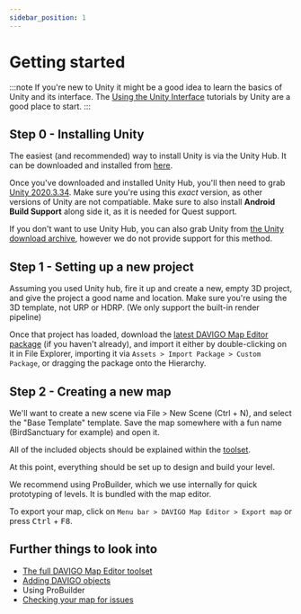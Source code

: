 ```yaml
---
sidebar_position: 1
---
```

# Getting started

:::note
If you're new to Unity it might be a good idea to learn the basics of Unity and its interface.
The [Using the Unity Interface](https://learn.unity.com/tutorial/using-the-unity-interface?uv=2020.3) tutorials by Unity are a good place to start.
:::

## Step 0 - Installing Unity

The easiest (and recommended) way to install Unity is via the Unity Hub. 
It can be downloaded and installed from [here](https://unity3d.com/get-unity/download/archive).

Once you've downloaded and installed Unity Hub, you'll then need to grab [Unity 2020.3.34](unityhub://2020.3.34f1/9a4c9c70452b). 
Make sure you're using this *exact* version, as other versions of Unity are not compatiable. 
Make sure to also install **Android Build Support** along side it, as it is needed for Quest support.

If you don't want to use Unity Hub, you can also grab Unity from [the Unity download archive](https://unity3d.com/get-unity/download/archive), however we do not provide support for this method. 

## Step 1 - Setting up a new project

Assuming you used Unity hub, fire it up and create a new, empty 3D project, and give the project a good name and location. 
Make sure you're using the 3D template, not URP or HDRP. (We only support the built-in render pipeline)

Once that project has loaded, download the [latest DAVIGO Map Editor package](https://davigo.page.link/govigedit-latest)
(if you haven't already), and import it either by double-clicking on it in File Explorer, importing it via `Assets > Import Package > Custom Package`, or dragging the package onto the Hierarchy. 

## Step 2 - Creating a new map

We'll want to create a new scene via File > New Scene (Ctrl + N), and select the "Base Template" template. Save the map somewhere with a fun name (BirdSanctuary for example) and open it. 

All of the included objects should be explained within the [toolset](/govigedit/toolset/components). 

At this point, everything should be set up to design and build your level. 

We recommend using ProBuilder, which we use internally for quick prototyping of levels. It is bundled with the map editor. 

To export your map, click on `Menu bar > DAVIGO Map Editor > Export map` or press <kbd>Ctrl</kbd> + <kbd>F8</kbd>. 

## Further things to look into

* [The full DAVIGO Map Editor toolset](/govigedit/toolset/components)
* [Adding DAVIGO objects](/govigedit/toolset/editor-windows/asset-browser)
* Using ProBuilder
* [Checking your map for issues](/govigedit/toolset/editor-windows/map-issues)
